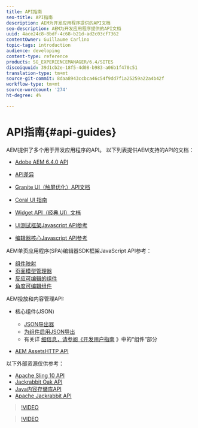 ```yaml
---
title: API指南
seo-title: API指南
description: AEM为开发应用程序提供的API文档
seo-description: AEM为开发应用程序提供的API文档
uuid: 4ace24c8-8bdf-4c68-b21d-ad2c03cf7362
contentOwner: Guillaume Carlino
topic-tags: introduction
audience: developing
content-type: reference
products: SG_EXPERIENCEMANAGER/6.4/SITES
discoiquuid: 39d1cb2e-18f5-4d08-b983-a06b1f470c51
translation-type: tm+mt
source-git-commit: 8daa8943ccbca46c54f9dd7f1a25259a22a4b42f
workflow-type: tm+mt
source-wordcount: '274'
ht-degree: 4%

---
```



# API指南{#api-guides}

AEM提供了多个用于开发应用程序的API。 以下列表提供AEM支持的API的文档：

* [Adobe AEM 6.4.0 API](https://helpx.adobe.com/experience-manager/6-4/sites/developing/using/reference-materials/javadoc/index.html)

* [API差异](https://helpx.adobe.com/experience-manager/6-4/sites/developing/using/reference-materials/diff-previous/changes.html)

* [Granite UI（触屏优化）API文档](https://helpx.adobe.com/experience-manager/6-4/sites/developing/using/reference-materials/granite-ui/api/index.html)

* [Coral UI 指南](https://helpx.adobe.com/experience-manager/6-4/sites/developing/using/reference-materials/coral-ui/coralui3/index.html)

* [Widget API（经典 UI）文档](https://helpx.adobe.com/experience-manager/6-4/sites/developing/using/reference-materials/widgets-api/index.html)

* [UI测试框架Javascript API参考](https://helpx.adobe.com/experience-manager/6-4/sites/developing/using/reference-materials/test-api/index.html)

* [编辑器核心Javascript API参考](https://helpx.adobe.com/experience-manager/6-4/sites/developing/using/reference-materials/jsdoc/ui-touch/editor-core/index.html)

AEM单页应用程序(SPA)编辑器SDK框架JavaScript API参考：

* [组件映射](https://www.npmjs.com/package/@adobe/aem-spa-component-mapping)
* [页面模型管理器](https://www.npmjs.com/package/@adobe/aem-spa-page-model-manager)
* [反应可编辑的组件](https://www.npmjs.com/package/@adobe/aem-react-editable-components)
* [角度可编辑组件](https://www.npmjs.com/package/@adobe/aem-angular-editable-components)

AEM投放和内容管理API:

* 核心组件(JSON)

   * [JSON导出器](/help/sites-developing/json-exporter.md)
   * [为组件启用JSON导出](/help/sites-developing/json-exporter-components.md)
   * 有关详 [细信息，请参阅《开发用户指南](https://helpx.adobe.com/experience-manager/6-4/sites/developing/user-guide.html?topic=/experience-manager/6-4/sites/developing/morehelp/components.ug.js) 》中的“组件”部分

* [AEM AssetsHTTP API](/help/assets/mac-api-assets.md)

以下外部资源仅供参考：

* [Apache Sling 10 API](https://sling.apache.org/apidocs/sling10/)
* [Jackrabbit Oak API](https://jackrabbit.apache.org/oak/docs/oak_api/overview.html)
* [Java内容存储库API](https://docs.adobe.com/docs/en/spec/javax.jcr/javadocs/jcr-2.0/index.html)
* [Apache Jackrabbit API](https://jackrabbit.apache.org/api)

>[!VIDEO](https://vimeo.com/)

>[!VIDEO](https://vimeo.com/)
